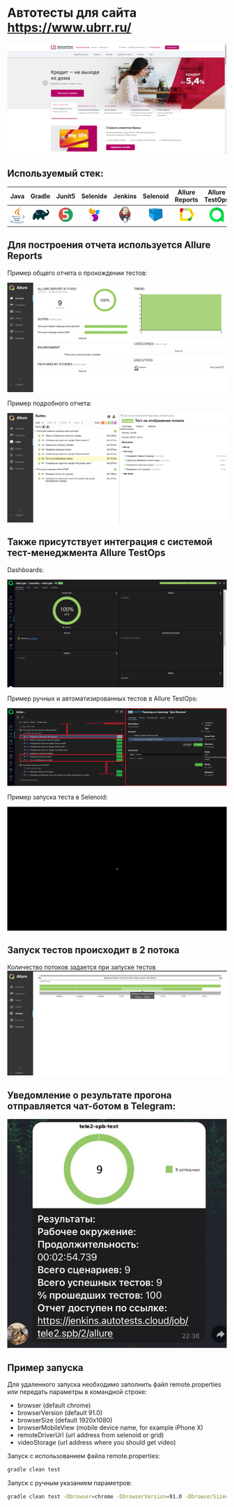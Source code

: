 # Автотесты для сайта https://www.ubrr.ru/
![01](./img/01.png)

## Используемый стек:
| Java | Gradle | Junit5 | Selenide | Jenkins | Selenoid | Allure Reports | Allure TestOps | Telegram | Jira |
|:----:|:------:|:------:|:--------:|:-------:|:--------:|:--------------:|:--------------:|:--------:|:----:|
| <img src="img/imgForReadme/java.svg" width="40" height="40"> | <img src="img/imgForReadme/Gradle.svg" width="40" height="40"> | <img src="img/imgForReadme/JUnit5.svg" width="40" height="40"> | <img src="img/imgForReadme/Selenide.svg" width="40" height="40"> | <img src="img/imgForReadme/Jenkins.svg" width="40" height="40"> | <img src="img/imgForReadme/Selenoid.svg" width="40" height="40"> | <img src="img/imgForReadme/Allure_Report.svg" width="40" height="40"> | <img src="img/imgForReadme/Allure_EE.svg" width="40" height="40"> | <img src="img/imgForReadme/telegram.svg" width="40" height="40"> | <img src="img/imgForReadme/Jira.svg" width="40" height="40"> |



## Для построения отчета используется Allure Reports

Пример общего отчета о прохождении тестов:

![allure-reports](https://github.com/antsuishch/data_repository/blob/master/resources/newscreen/mainallure.png?raw=true)

Пример подробного отчета:

![allure](https://github.com/antsuishch/data_repository/blob/master/resources/newscreen/suite.png?raw=true)

## Также присутствует интеграция с системой тест-менеджмента Allure TestOps
Dashboards:

![alluretestops](https://github.com/antsuishch/data_repository/blob/master/resources/newscreen/dashboardbase.png?raw=true)

Пример ручных и автоматизированных тестов в Allure TestOps:

![ops](https://github.com/antsuishch/data_repository/blob/master/resources/newscreen/testopscases.png?raw=true)

Пример запуска теста в Selenoid:

![video](https://github.com/antsuishch/data_repository/blob/master/resources/gif/a098cf6c21c1beef.gif?raw=true)

##  Запуск тестов происходит в 2 потока

Количество потоков задается при запуске тестов
![threads](https://github.com/antsuishch/data_repository/blob/master/resources/newscreen/threads.png?raw=true)

## Уведомление о результате прогона отправляется чат-ботом в Telegram:
![bot](https://github.com/antsuishch/data_repository/blob/master/resources/newscreen/telegram.jpg?raw=true)

## Пример запуска
Для удаленного запуска необходимо заполнить файл remote.properties или передать параметры в командной строке:

* browser (default chrome)
* browserVersion (default 91.0)
* browserSize (default 1920x1080)
* browserMobileView (mobile device name, for example iPhone X)
* remoteDriverUrl (url address from selenoid or grid)
* videoStorage (url address where you should get video)

Запуск с использованием файла remote.properties:
```bash
gradle clean test
```

Запуск с ручным указанием параметров:
```bash
gradle clean test -Dbrowser=chrome -DbrowserVersion=91.0 -DbrowserSize=1920x1080 -DbrowserMobileView= -DremoteDriverUrl=selenoid.autotests.cloud -DremoteDriverUser=user1 -DremoteDriverPassword=1234 -DvideoStorage=https://selenoid.autotests.cloud/video/ -Dthreads=2
```
